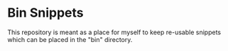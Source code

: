 # Bin Snippets
This repository is meant as a place for myself to keep re-usable snippets which
can be placed in the "bin" directory.
